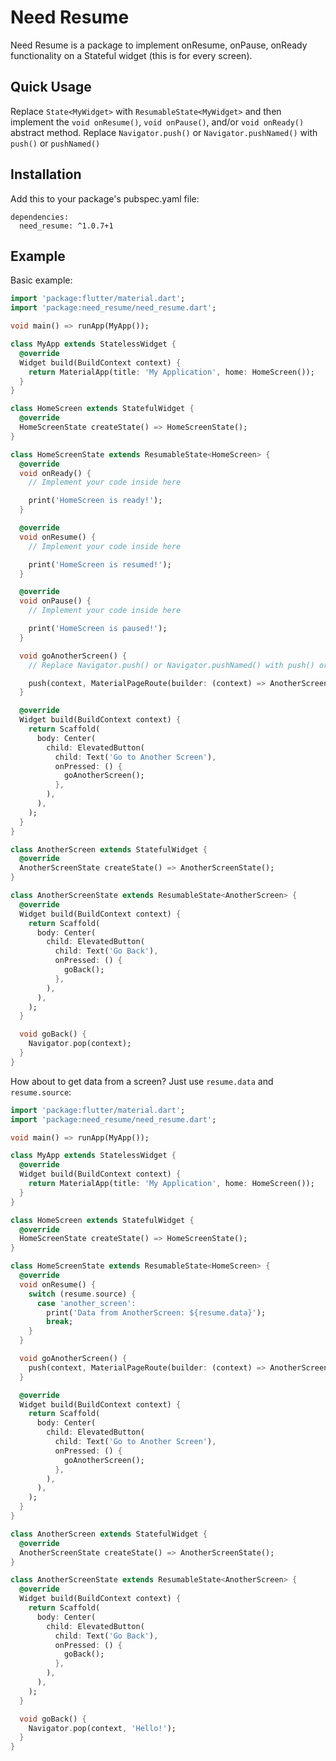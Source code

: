 # Need Resume

Need Resume is a package to implement onResume, onPause, onReady functionality on a Stateful widget (this is for every screen).

## Quick Usage

Replace `State<MyWidget>` with `ResumableState<MyWidget>` and then implement the `void onResume()`, `void onPause()`, and/or `void onReady()` abstract method. Replace `Navigator.push()` or `Navigator.pushNamed()` with `push()` or `pushNamed()`

## Installation

Add this to your package's pubspec.yaml file:

```
dependencies:
  need_resume: ^1.0.7+1
```

## Example

Basic example:

```dart
import 'package:flutter/material.dart';
import 'package:need_resume/need_resume.dart';

void main() => runApp(MyApp());

class MyApp extends StatelessWidget {
  @override
  Widget build(BuildContext context) {
    return MaterialApp(title: 'My Application', home: HomeScreen());
  }
}

class HomeScreen extends StatefulWidget {
  @override
  HomeScreenState createState() => HomeScreenState();
}

class HomeScreenState extends ResumableState<HomeScreen> {
  @override
  void onReady() {
    // Implement your code inside here

    print('HomeScreen is ready!');
  }

  @override
  void onResume() {
    // Implement your code inside here

    print('HomeScreen is resumed!');
  }

  @override
  void onPause() {
    // Implement your code inside here

    print('HomeScreen is paused!');
  }

  void goAnotherScreen() {
    // Replace Navigator.push() or Navigator.pushNamed() with push() or pushNamed()

    push(context, MaterialPageRoute(builder: (context) => AnotherScreen()));
  }

  @override
  Widget build(BuildContext context) {
    return Scaffold(
      body: Center(
        child: ElevatedButton(
          child: Text('Go to Another Screen'),
          onPressed: () {
            goAnotherScreen();
          },
        ),
      ),
    );
  }
}

class AnotherScreen extends StatefulWidget {
  @override
  AnotherScreenState createState() => AnotherScreenState();
}

class AnotherScreenState extends ResumableState<AnotherScreen> {
  @override
  Widget build(BuildContext context) {
    return Scaffold(
      body: Center(
        child: ElevatedButton(
          child: Text('Go Back'),
          onPressed: () {
            goBack();
          },
        ),
      ),
    );
  }

  void goBack() {
    Navigator.pop(context);
  }
}
```

How about to get data from a screen? Just use `resume.data` and `resume.source`:

```dart
import 'package:flutter/material.dart';
import 'package:need_resume/need_resume.dart';

void main() => runApp(MyApp());

class MyApp extends StatelessWidget {
  @override
  Widget build(BuildContext context) {
    return MaterialApp(title: 'My Application', home: HomeScreen());
  }
}

class HomeScreen extends StatefulWidget {
  @override
  HomeScreenState createState() => HomeScreenState();
}

class HomeScreenState extends ResumableState<HomeScreen> {
  @override
  void onResume() {
    switch (resume.source) {
      case 'another_screen':
        print('Data from AnotherScreen: ${resume.data}');
        break;
    }
  }

  void goAnotherScreen() {
    push(context, MaterialPageRoute(builder: (context) => AnotherScreen()), 'another_screen');
  }

  @override
  Widget build(BuildContext context) {
    return Scaffold(
      body: Center(
        child: ElevatedButton(
          child: Text('Go to Another Screen'),
          onPressed: () {
            goAnotherScreen();
          },
        ),
      ),
    );
  }
}

class AnotherScreen extends StatefulWidget {
  @override
  AnotherScreenState createState() => AnotherScreenState();
}

class AnotherScreenState extends ResumableState<AnotherScreen> {
  @override
  Widget build(BuildContext context) {
    return Scaffold(
      body: Center(
        child: ElevatedButton(
          child: Text('Go Back'),
          onPressed: () {
            goBack();
          },
        ),
      ),
    );
  }

  void goBack() {
    Navigator.pop(context, 'Hello!');
  }
}
```